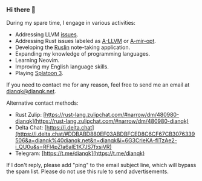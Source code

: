 ### Hi there 👋

During my spare time, I engage in various activities:

- Addressing LLVM [issues](https://github.com/llvm/llvm-project/issues/assigned/DianQK).
- Addressing Rust issues labeled as [A-LLVM](https://github.com/rust-lang/rust/issues?q=is%3Aissue+label%3AA-LLVM+assignee%3ADianQK+is%3Aopen) or [A-mir-opt](https://github.com/rust-lang/rust/issues?q=is%3Aopen+label%3AA-mir-opt+assignee%3ADianQK).
- Developing the [Ruslin](https://github.com/ruslin-note) note-taking application.
- Expanding my knowledge of programming languages.
- Learning Neovim.
- Improving my English language skills.
- Playing [Splatoon 3](https://splatoon.nintendo.com/).

If you need to contact me for any reason, feel free to send me an email at dianqk@dianqk.net.

Alternative contact methods:

- Rust Zulip: [https://rust-lang.zulipchat.com/#narrow/dm/480980-dianqk](https://rust-lang.zulipchat.com/#narrow/dm/480980-dianqk)
- Delta Chat: [https://i.delta.chat](https://i.delta.chat/#DDBABD880EF03ABDBFCED8C6CF67CB3076339506&a=dianqk%40dianqk.net&n=dianqk&i=6G3CrieKA-fITzAe2-i_QU0u&s=RFI4pZIa6aIE1K7JS7fxsiVR)
- Telegram: [https://t.me/dianqk](https://t.me/dianqk)

If I don't reply, please add "ping" to the email subject line, which will bypass the spam list. Please do not use this rule to send advertisements.
